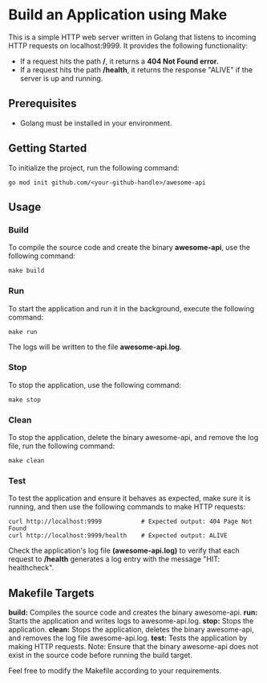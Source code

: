 #  Build an Application using Make
This is a simple HTTP web server written in Golang that listens to incoming HTTP requests on localhost:9999. It provides the following functionality:

- If a request hits the path **/**,  it returns a **404 Not Found error.**
- If a request hits the path **/health**, it returns the response "ALIVE" if the server is up and running.

## Prerequisites
- Golang must be installed in your environment.

## Getting Started
To initialize the project, run the following command:

```shell
go mod init github.com/<your-github-handle>/awesome-api
```
## Usage
### Build
To compile the source code and create the binary **awesome-api**, use the following command:
```shell
make build
```
### Run
To start the application and run it in the background, execute the following command:

```shell
make run
```
The logs will be written to the file **awesome-api.log**.

### Stop
To stop the application, use the following command:

```shell
make stop
```
### Clean
To stop the application, delete the binary awesome-api, and remove the log file, run the following command:

```shell
make clean
```
### Test
To test the application and ensure it behaves as expected, make sure it is running, and then use the following commands to make HTTP requests:

```shell
curl http://localhost:9999           # Expected output: 404 Page Not Found
curl http://localhost:9999/health    # Expected output: ALIVE
```
Check the application's log file **(awesome-api.log)** to verify that each request to **/health** generates a log entry with the message "HIT: healthcheck".

## Makefile Targets
**build:** Compiles the source code and creates the binary awesome-api.
**run:** Starts the application and writes logs to awesome-api.log.
**stop:** Stops the application.
**clean:** Stops the application, deletes the binary awesome-api, and removes the log file awesome-api.log.
**test:** Tests the application by making HTTP requests.
Note: Ensure that the binary awesome-api does not exist in the source code before running the build target.

Feel free to modify the Makefile according to your requirements.

